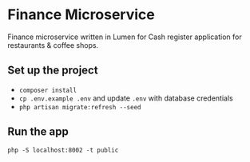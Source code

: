 # Finance Microservice

Finance microservice written in Lumen for Cash register application for restaurants & coffee shops.

## Set up the project

- `composer install`
- `cp .env.example .env` and update `.env` with database credentials
- `php artisan migrate:refresh --seed`


## Run the app

`php -S localhost:8002 -t public`

